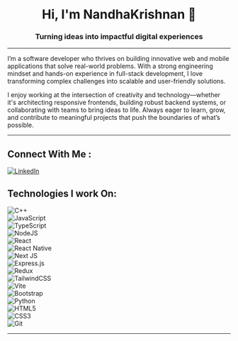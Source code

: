 <h1 align="center">Hi, I'm NandhaKrishnan 👋</h1>
<h3 align="center">Turning ideas into impactful digital experiences</h3>

---

I’m a software developer who thrives on building innovative web and mobile applications that solve real-world problems. With a strong engineering mindset and hands-on experience in full-stack development, I love transforming complex challenges into scalable and user-friendly solutions.

I enjoy working at the intersection of creativity and technology—whether it's architecting responsive frontends, building robust backend systems, or collaborating with teams to bring ideas to life. Always eager to learn, grow, and contribute to meaningful projects that push the boundaries of what’s possible.

---

##  Connect With Me :
[![LinkedIn](https://img.shields.io/badge/LinkedIn-%230077B5.svg?logo=linkedin&logoColor=white)](https://www.linkedin.com/in/nandhakrishnanp/)

## Technologies I work On:
![C++](https://img.shields.io/badge/c++-%2300599C.svg?style=flat&logo=c%2B%2B&logoColor=white)  
![JavaScript](https://img.shields.io/badge/javascript-%23323330.svg?style=flat&logo=javascript&logoColor=%23F7DF1E)  
![TypeScript](https://img.shields.io/badge/typescript-%23007ACC.svg?style=flat&logo=typescript&logoColor=white)  
![NodeJS](https://img.shields.io/badge/node.js-6DA55F?style=flat&logo=node.js&logoColor=white)  
![React](https://img.shields.io/badge/react-%2320232a.svg?style=flat&logo=react&logoColor=%2361DAFB)  
![React Native](https://img.shields.io/badge/react_native-%2320232a.svg?style=flat&logo=react&logoColor=%2361DAFB)  
![Next JS](https://img.shields.io/badge/Next-black?style=flat&logo=next.js&logoColor=white)  
![Express.js](https://img.shields.io/badge/express.js-%23404d59.svg?style=flat&logo=express&logoColor=%2361DAFB)  
![Redux](https://img.shields.io/badge/redux-%23593d88.svg?style=flat&logo=redux&logoColor=white)  
![TailwindCSS](https://img.shields.io/badge/tailwindcss-%2338B2AC.svg?style=flat&logo=tailwind-css&logoColor=white)  
![Vite](https://img.shields.io/badge/vite-%23646CFF.svg?style=flat&logo=vite&logoColor=white)  
![Bootstrap](https://img.shields.io/badge/bootstrap-%238511FA.svg?style=flat&logo=bootstrap&logoColor=white)  
![Python](https://img.shields.io/badge/python-3670A0?style=flat&logo=python&logoColor=ffdd54)  
![HTML5](https://img.shields.io/badge/html5-%23E34F26.svg?style=flat&logo=html5&logoColor=white)  
![CSS3](https://img.shields.io/badge/css3-%231572B6.svg?style=flat&logo=css3&logoColor=white)  
![Git](https://img.shields.io/badge/git-%23F05033.svg?style=flat&logo=git&logoColor=white)

---

<!-- Proudly created with GPRM ( https://gprm.itsvg.in ) -->
